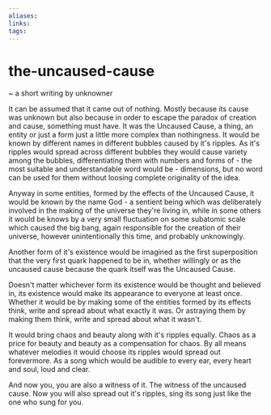 ```yaml
---
aliases: 
links: 
tags: 
---
```

# the-uncaused-cause

~ a short writing by unknowner

It can be assumed that it came out of nothing. Mostly because its cause was unknown but also because in order to escape the paradox of creation and cause, something must have. It was the Uncaused Cause, a thing, an entity or just a form just a little more complex than nothingness. It would be known by different names in different bubbles caused by it's ripples. As it's ripples would spread across different bubbles they would cause variety among the bubbles, differentiating them with numbers and forms of - the most suitable and understandable word would be - dimensions, but no word can be used for them without loosing complete originality of the idea. 

Anyway in some entities, formed by the effects of the Uncaused Cause, it would be known by the name God - a sentient being which was deliberately involved in the making of the universe they're living in, while in some others it would be knows by a very small fluctuation on some subatomic scale which caused the big bang, again responsible for the creation of their universe, however unintentionally this time, and probably unknowingly. 

Another form of it's existence would be imagined as the first superposition that the very first quark happened to be in, whether willingly or as the uncaused cause because the quark itself was the Uncaused Cause. 

Doesn't matter whichever form its existence would be thought and believed in, its existence would make its appearance to everyone at least once. Whether it would be by making some of the entities formed by its effects think, write and spread about what exactly it was. Or astraying them by making them think, write and spread about what it wasn't.

It would bring chaos and beauty along with it's ripples equally. Chaos as a price for beauty and beauty as a compensation for chaos. By all means whatever melodies it would choose its ripples would spread out forevermore. As a song which would be audible to every ear, every heart and soul, loud and clear. 

And now you, you are also a witness of it. The witness of the uncaused cause. Now you will also spread out it's ripples, sing its song just like the one who sung for you.
